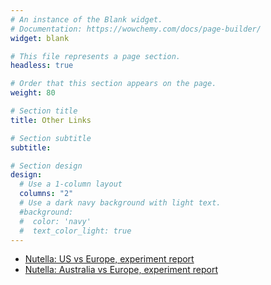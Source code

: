 ```yaml
---
# An instance of the Blank widget.
# Documentation: https://wowchemy.com/docs/page-builder/
widget: blank

# This file represents a page section.
headless: true

# Order that this section appears on the page.
weight: 80

# Section title
title: Other Links

# Section subtitle
subtitle:

# Section design
design:
  # Use a 1-column layout
  columns: "2"
  # Use a dark navy background with light text.
  #background:
  #  color: 'navy'
  #  text_color_light: true
---
```


* [Nutella: US vs Europe, experiment report](papers/nutella_experiment.pdf)
* [Nutella: Australia vs Europe, experiment report](papers/nutella_2019.pdf)

